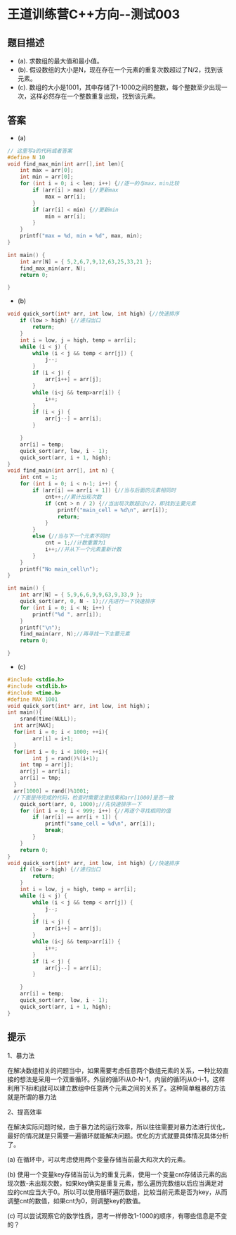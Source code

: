 # 王道训练营C++方向--测试003

## 题目描述

- (a). 求数组的最大值和最小值。
- (b). 假设数组的大小是N，现在存在一个元素的重复次数超过了N/2，找到该元素。
- (c). 数组的大小是1001，其中存储了1-1000之间的整数，每个整数至少出现一次，这样必然存在一个整数重复出现，找到该元素。

## 答案

- (a)

```c
// 这里写a的代码或者答案
#define N 10
void find_max_min(int arr[],int len){
	int max = arr[0];
	int min = arr[0];
	for (int i = 0; i < len; i++) {//逐一的与max，min比较
		if (arr[i] > max) {//更新max
			max = arr[i];
		}
		if (arr[i] < min) {//更新min
			min = arr[i];
		}
	}
	printf("max = %d, min = %d", max, min);
}

int main() {
	int arr[N] = { 5,2,6,7,9,12,63,25,33,21 };
	find_max_min(arr, N);
	return 0;

}
```

- (b)

```c
void quick_sort(int* arr, int low, int high) {//快速排序
	if (low > high) {//递归出口
		return;
	}
	int i = low, j = high, temp = arr[i];
	while (i < j) {
		while (i < j && temp < arr[j]) {
			j--;
		}
		if (i < j) {
			arr[i++] = arr[j];
		}
		while (i<j && temp>arr[i]) {
			i++;
		}
		if (i < j) {
			arr[j--] = arr[i];
		}

	}
	arr[i] = temp;
	quick_sort(arr, low, i - 1);
	quick_sort(arr, i + 1, high);
}
void find_main(int arr[], int n) {
	int cnt = 1;
	for (int i = 0; i < n-1; i++) {
		if (arr[i] == arr[i + 1]) {//当与后面的元素相同时
			cnt++;//累计出现次数
			if (cnt > n / 2) {//当出现次数超过n/2，即找到主要元素
				printf("main_cell = %d\n", arr[i]);
				return;
			}
		}
		else {//当与下一个元素不同时
			cnt = 1;//计数重置为1
			i++;//并从下一个元素重新计数
		}
	}
	printf("No main_cell\n");
}

int main() {
	int arr[N] = { 5,9,6,6,9,9,63,9,33,9 };
	quick_sort(arr, 0, N - 1);//先进行一下快速排序
	for (int i = 0; i < N; i++) {
		printf("%d ", arr[i]);
	}
	printf("\n");
	find_main(arr, N);//再寻找一下主要元素
	return 0;

}
```

- (c)

```c
#include <stdio.h>
#include <stdlib.h>
#include <time.h>
#define MAX 1001
void quick_sort(int* arr, int low, int high)；
int main(){
	srand(time(NULL));
  int arr[MAX];
  for(int i = 0; i < 1000; ++i){
		arr[i] = i+1;
  }
  for(int i = 0; i < 1000; ++i){
		int j = rand()%(i+1);
    int tmp = arr[j];
    arr[j] = arr[i];
    arr[i] = tmp;
  }
  arr[1000] = rand()%1001;
  //下面是待完成的代码，检查时需要注意结果和arr[1000]是否一致
    quick_sort(arr, 0, 1000);//先快速排序一下
	for (int i = 0; i < 999; i++) {//再逐个寻找相同的值
		if (arr[i] == arr[i + 1]) {
			printf("same_cell = %d\n", arr[i]);
			break;
		}
	}
	return 0;
}
void quick_sort(int* arr, int low, int high) {//快速排序
	if (low > high) {//递归出口
		return;
	}
	int i = low, j = high, temp = arr[i];
	while (i < j) {
		while (i < j && temp < arr[j]) {
			j--;
		}
		if (i < j) {
			arr[i++] = arr[j];
		}
		while (i<j && temp>arr[i]) {
			i++;
		}
		if (i < j) {
			arr[j--] = arr[i];
		}

	}
	arr[i] = temp;
	quick_sort(arr, low, i - 1);
	quick_sort(arr, i + 1, high);
}
```



## 提示

1、暴力法

在解决数组相关的问题当中，如果需要考虑任意两个数组元素的关系，一种比较直接的想法是采用一个双重循环。外层的循环i从0-N-1，内层的循环j从0-i-1，这样利用下标i和j就可以建立数组中任意两个元素之间的关系了。这种简单粗暴的方法就是所谓的暴力法

2、提高效率

在解决实际问题时候，由于暴力法的运行效率，所以往往需要对暴力法进行优化，最好的情况就是只需要一遍循环就能解决问题。优化的方式就要具体情况具体分析了。

(a) 在循环中，可以考虑使用两个变量存储当前最大和次大的元素。

(b) 使用一个变量key存储当前认为的重复元素，使用一个变量cnt存储该元素的出现次数-未出现次数，如果key确实是重复元素，那么遍历完数组以后应当满足对应的cnt应当大于0。所以可以使用循环遍历数组，比较当前元素是否为key，从而调整cnt的数值，如果cnt为0，则调整key的数值。

(c) 可以尝试观察它的数学性质，思考一样修改1-1000的顺序，有哪些信息是不变的？